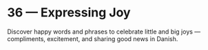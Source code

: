 # 36 — Expressing Joy

Discover happy words and phrases to celebrate little and big joys — compliments, excitement, and sharing good news in Danish.